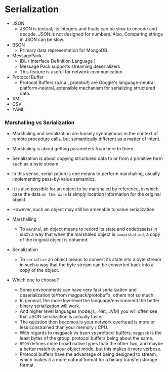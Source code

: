 # Serialization

- JSON
    - JSON is textual, its integers and floats can be slow to encode and decode. JSON is not designed for numbers. Also, Comparing strings in JSON can be slow.
- BSON
    - Primary data representation for MongoDB.
- MessagePack
    - IDL ( Interface Definition Language )
    - Message Pack supports streaming deserializers
    - This feature is useful for network communication
- Protocol Buffer
    - Protocol Buffers (a.k.a., protobuf) are Google's language-neutral, platform-neutral, extensible mechanism for serializing structured data.    
- XML
- CSV
- YAML

### Marshalling vs Serialization

- Marshaling and serialization are loosely synonymous in the context of remote procedure calls, but semantically different as a matter of intent.

- Marshaling is about getting parameters from here to there

- Serialization is about copying structured data to or from a primitive form such as a byte stream.

- In this sense, serialization is one means to perform marshaling, usually implementing pass-by-value semantics.

- It is also possible for an object to be marshaled by reference, in which case the data `on the wire` is simply location information for the original object.

- However, such an object may still be amenable to value serialization.

- Marshalling
    - To `marshal` an object means to record its state and codebase(s) in such a way that when the marshaled object is `unmarshalled`, a copy of the original object is obtained.

- Serialization
    - To `serialize` an object means to convert its state into a byte stream in such a way that the byte stream can be converted back into a copy of the object.

- Which one to choose?
    - Some environments can have very fast serialization and deserialization to/from msgpack/protobuf's, others not so much. 
    - In general, the more low-level the language/environment the better binary serialization will work.
    - And higher level languages (node.js, .Net, JVM) you will often see that JSON serialization is actually faster. 
    - The question then becomes is your network overhead is more or less constrained than your memory / CPU.
    - With regards to msgpack vs bson vs protocol buffers. `msgpack` is the least bytes of the group, protocol buffers being about the same. 
    - `BSON` defines more broad native types than the other two, and maybe a better match to your object mode, but this makes it more verbose. 
    - Protocol buffers have the advantage of being designed to stream, which makes it a more natural format for a binary transfer/storage format.